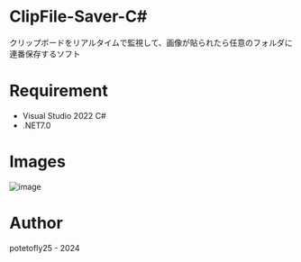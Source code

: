 # ClipFile-Saver-C#

クリップボードをリアルタイムで監視して、画像が貼られたら任意のフォルダに連番保存するソフト


# Requirement

* Visual Studio 2022 C#
* .NET7.0

# Images
![image](https://github.com/potetofly25/clipfile-saver-c/assets/146954406/4ad7b02b-44d3-42c3-9952-eeaf4c6c3f6d)

# Author
potetofly25 - 2024
